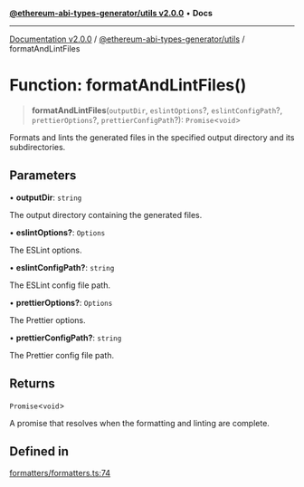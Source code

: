 [**@ethereum-abi-types-generator/utils v2.0.0**](../README.md) • **Docs**

***

[Documentation v2.0.0](../../../packages.md) / [@ethereum-abi-types-generator/utils](../README.md) / formatAndLintFiles

# Function: formatAndLintFiles()

> **formatAndLintFiles**(`outputDir`, `eslintOptions`?, `eslintConfigPath`?, `prettierOptions`?, `prettierConfigPath`?): `Promise`\<`void`\>

Formats and lints the generated files in the specified output directory and its subdirectories.

## Parameters

• **outputDir**: `string`

The output directory containing the generated files.

• **eslintOptions?**: `Options`

The ESLint options.

• **eslintConfigPath?**: `string`

The ESLint config file path.

• **prettierOptions?**: `Options`

The Prettier options.

• **prettierConfigPath?**: `string`

The Prettier config file path.

## Returns

`Promise`\<`void`\>

A promise that resolves when the formatting and linting are complete.

## Defined in

[formatters/formatters.ts:74](https://github.com/niZmosis/ethereum-abi-types-generator/blob/34014c6ac1a58a7622fbd21e7421270aae38bf36/packages/utils/src/formatters/formatters.ts#L74)
